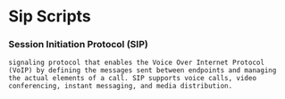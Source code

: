 # Sip Scripts
### Session Initiation Protocol (SIP) 
    signaling protocol that enables the Voice Over Internet Protocol (VoIP) by defining the messages sent between endpoints and managing the actual elements of a call. SIP supports voice calls, video conferencing, instant messaging, and media distribution.
